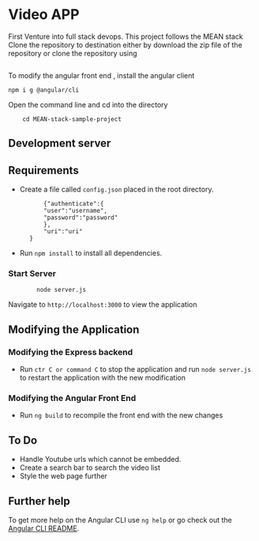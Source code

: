 # Video APP

First Venture into full stack devops. This project follows the MEAN stack 
Clone the repository to destination either by download the zip file of the repository or clone the repository using 
```git clone -b develop https://github.com/kd112/MEAN-stack-sample-project.git
```
To modify the angular front end , install the angular client
```
npm i g @angular/cli
```
Open the command line and cd into the directory
```
    cd MEAN-stack-sample-project
```
## Development server
## Requirements
  * Create a file called `config.json` placed in the root directory.
  ```
            {"authenticate":{
            "user":"username",
            "password":"password"
            },
            "uri":"uri"
        }
   ```
  * Run `npm install` to install all dependencies.

### Start Server
```
        node server.js
```

Navigate to `http://localhost:3000` to view the application

## Modifying the Application
### Modifying the Express backend
  * Run `ctr C or command C` to stop the application and run `node server.js` to restart the application with the new modification
### Modifying the Angular Front End
  * Run `ng build` to recompile the front end with the new changes
## To Do
  * Handle Youtube urls which cannot be embedded.
  * Create a search bar to search the video list
  * Style the web page further
## Further help

To get more help on the Angular CLI use `ng help` or go check out the [Angular CLI README](https://github.com/angular/angular-cli/blob/master/README.md).
